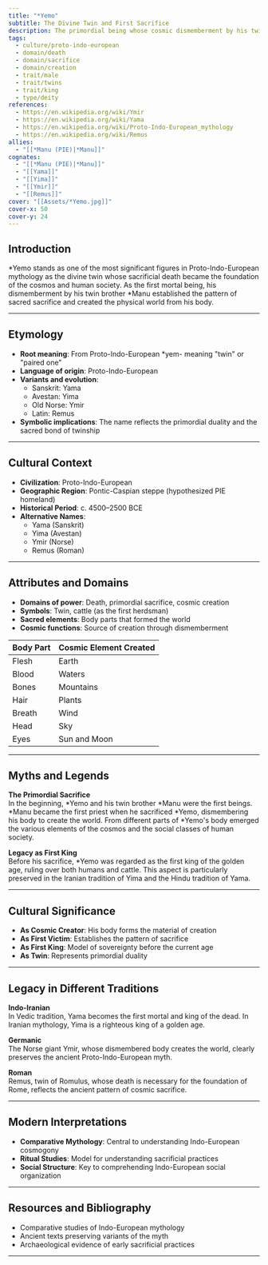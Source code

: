 ```yaml
---
title: "*Yemo"
subtitle: The Divine Twin and First Sacrifice
description: The primordial being whose cosmic dismemberment by his twin *Manu gave birth to the world and established the sacred order of sacrifice.
tags:
  - culture/proto-indo-european
  - domain/death
  - domain/sacrifice
  - domain/creation
  - trait/male
  - trait/twins
  - trait/king
  - type/deity
references:
  - https://en.wikipedia.org/wiki/Ymir
  - https://en.wikipedia.org/wiki/Yama
  - https://en.wikipedia.org/wiki/Proto-Indo-European_mythology
  - https://en.wikipedia.org/wiki/Remus
allies:
  - "[[*Manu (PIE)|*Manu]]"
cognates:
  - "[[*Manu (PIE)|*Manu]]"
  - "[[Yama]]"
  - "[[Yima]]"
  - "[[Ymir]]"
  - "[[Remus]]"
cover: "[[Assets/*Yemo.jpg]]"
cover-x: 50
cover-y: 24
---
```

##  Introduction
*Yemo stands as one of the most significant figures in Proto-Indo-European mythology as the divine twin whose sacrificial death became the foundation of the cosmos and human society. As the first mortal being, his dismemberment by his twin brother *Manu established the pattern of sacred sacrifice and created the physical world from his body.

---

## Etymology

- **Root meaning**: From Proto-Indo-European *yem- meaning "twin" or "paired one"
- **Language of origin**: Proto-Indo-European
- **Variants and evolution**: 
  - Sanskrit: Yama
  - Avestan: Yima
  - Old Norse: Ymir
  - Latin: Remus
- **Symbolic implications**: The name reflects the primordial duality and the sacred bond of twinship

---

##  Cultural Context

- **Civilization**: Proto-Indo-European
- **Geographic Region**: Pontic-Caspian steppe (hypothesized PIE homeland)
- **Historical Period**: c. 4500–2500 BCE
- **Alternative Names**:
  - Yama (Sanskrit)
  - Yima (Avestan)
  - Ymir (Norse)
  - Remus (Roman)

---

## Attributes and Domains

- **Domains of power**: Death, primordial sacrifice, cosmic creation
- **Symbols**: Twin, cattle (as the first herdsman)
- **Sacred elements**: Body parts that formed the world
- **Cosmic functions**: Source of creation through dismemberment

| Body Part | Cosmic Element Created |
|-----------|----------------------|
| Flesh | Earth |
| Blood | Waters |
| Bones | Mountains |
| Hair | Plants |
| Breath | Wind |
| Head | Sky |
| Eyes | Sun and Moon |

---

## Myths and Legends

**The Primordial Sacrifice**  
In the beginning, *Yemo and his twin brother *Manu were the first beings. *Manu became the first priest when he sacrificed *Yemo, dismembering his body to create the world. From different parts of *Yemo's body emerged the various elements of the cosmos and the social classes of human society.

**Legacy as First King**  
Before his sacrifice, *Yemo was regarded as the first king of the golden age, ruling over both humans and cattle. This aspect is particularly preserved in the Iranian tradition of Yima and the Hindu tradition of Yama.

---

## Cultural Significance

- **As Cosmic Creator**: His body forms the material of creation
- **As First Victim**: Establishes the pattern of sacrifice
- **As First King**: Model of sovereignty before the current age
- **As Twin**: Represents primordial duality

---

## Legacy in Different Traditions

**Indo-Iranian**  
In Vedic tradition, Yama becomes the first mortal and king of the dead. In Iranian mythology, Yima is a righteous king of a golden age.

**Germanic**  
The Norse giant Ymir, whose dismembered body creates the world, clearly preserves the ancient Proto-Indo-European myth.

**Roman**  
Remus, twin of Romulus, whose death is necessary for the foundation of Rome, reflects the ancient pattern of cosmic sacrifice.

---

## Modern Interpretations

- **Comparative Mythology**: Central to understanding Indo-European cosmogony
- **Ritual Studies**: Model for understanding sacrificial practices
- **Social Structure**: Key to comprehending Indo-European social organization

---

## Resources and Bibliography

- Comparative studies of Indo-European mythology
- Ancient texts preserving variants of the myth
- Archaeological evidence of early sacrificial practices

---